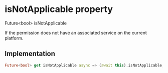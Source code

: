 


# isNotApplicable property









Future&lt;bool> isNotApplicable
  




<p>If the permission does not have an associated service on the current
platform.</p>



## Implementation

```dart
Future<bool> get isNotApplicable async => (await this).isNotApplicable;
```








